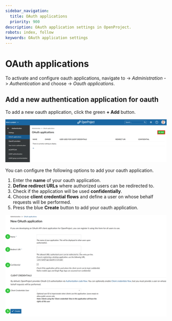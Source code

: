 ```yaml
---
sidebar_navigation:
  title: OAuth applications
  priority: 900
description: OAuth application settings in OpenProject.
robots: index, follow
keywords: OAuth application settings
---
```

# OAuth applications

To activate and configure oauth applications, navigate to -> *Administration* -> *Authentication* and choose -> *Oauth applications*.

## Add a new authentication application for oauth

To add a new oauth application, click the green **+ Add** button.

![Sys-admin-authenticatoin-oauth-applications](Sys-admin-authenticatoin-oauth-applications.png)



You can configure the following options to add your oauth application.

1. Enter the **name** of your oauth application.
2. **Define redirect URLs** where authorized users can be redirected to.
3. Check if the application will be used **confidentially**.
4. Choose **client credential flows** and define a user on whose behalf requests will be performed.
5. Press the blue **Create** button to add your oauth application.

![Sys-admin-authentication-add-oauth-application](Sys-admin-authentication-add-oauth-application.png)